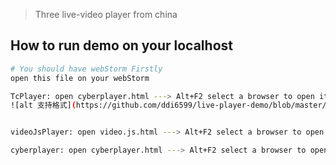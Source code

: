 > Three live-video player from china

## How to run demo on your localhost

``` bash
# You should have webStorm Firstly
open this file on your webStorm

TcPlayer: open cyberplayer.html ---> Alt+F2 select a browser to open it
![alt 支持格式](https://github.com/ddi6599/live-player-demo/blob/master/images/image.png)


videoJsPlayer: open video.js.html ---> Alt+F2 select a browser to open it

cyberplayer: open cyberplayer.html ---> Alt+F2 select a browser to open it
